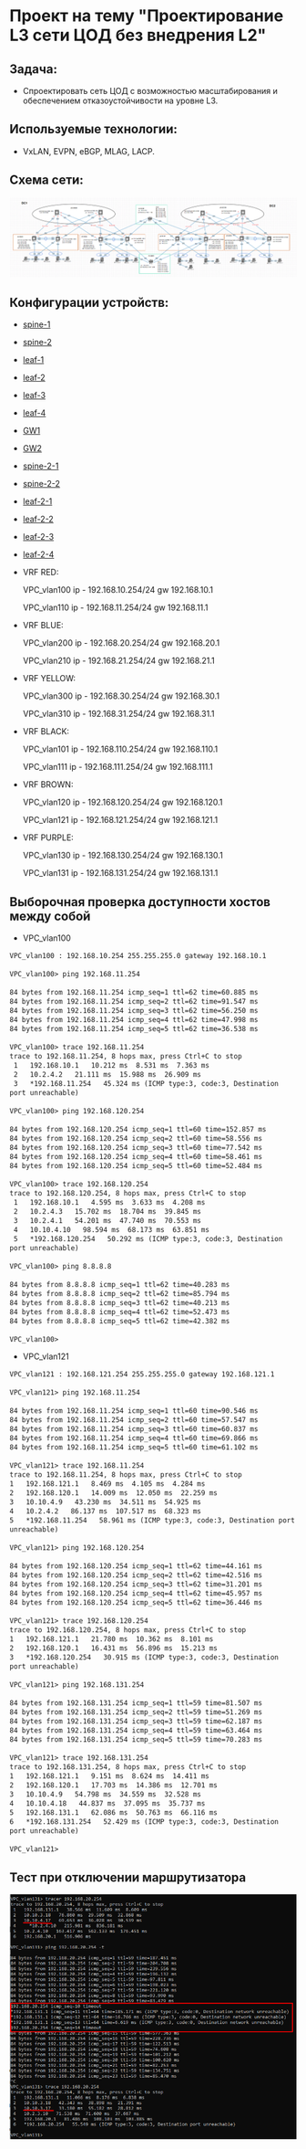 # Проект на тему "Проектирование L3 сети ЦОД без внедрения L2"

## Задача:
   - Спроектировать сеть ЦОД с возможностью масштабирования и обеспечением отказоустойчивости на уровне L3.

## Используемые технологии:
   - VxLAN, EVPN, eBGP, MLAG, LACP.

## Схема сети:
![](img/Schema.png)

## Конфигурации устройств:
  - [spine-1](Config/spine-1.cfg)
  - [spine-2](Config/spine-2.cfg)
  - [leaf-1](Config/leaf-1.cfg)
  - [leaf-2](Config/leaf-2.cfg)
  - [leaf-3](Config/leaf-3.cfg)
  - [leaf-4](Config/leaf-4.cfg)
  - [GW1](Config/GW1.cfg)
  - [GW2](Config/GW2.cfg)
  - [spine-2-1](Config/spine-2-1.cfg)
  - [spine-2-2](Config/spine-2-2.cfg)
  - [leaf-2-1](Config/leaf-2-1.cfg)
  - [leaf-2-2](Config/leaf-2-2.cfg)
  - [leaf-2-3](Config/leaf-2-3.cfg)
  - [leaf-2-4](Config/leaf-2-4.cfg)
  - VRF RED:

      VPC_vlan100 ip - 192.168.10.254/24 gw 192.168.10.1

      VPC_vlan110 ip - 192.168.11.254/24 gw 192.168.11.1  

  - VRF BLUE:

      VPC_vlan200 ip - 192.168.20.254/24 gw 192.168.20.1

      VPC_vlan210 ip - 192.168.21.254/24 gw 192.168.21.1 

  - VRF YELLOW:

      VPC_vlan300 ip - 192.168.30.254/24 gw 192.168.30.1

      VPC_vlan310 ip - 192.168.31.254/24 gw 192.168.31.1

  - VRF BLACK:

      VPC_vlan101 ip - 192.168.110.254/24 gw 192.168.110.1

      VPC_vlan111 ip - 192.168.111.254/24 gw 192.168.111.1

  - VRF BROWN:

      VPC_vlan120 ip - 192.168.120.254/24 gw 192.168.120.1

      VPC_vlan121 ip - 192.168.121.254/24 gw 192.168.121.1

  - VRF PURPLE:

      VPC_vlan130 ip - 192.168.130.254/24 gw 192.168.130.1
      
      VPC_vlan131 ip - 192.168.131.254/24 gw 192.168.131.1

## Выборочная проверка доступности хостов между собой

- VPC_vlan100
```
VPC_vlan100 : 192.168.10.254 255.255.255.0 gateway 192.168.10.1

VPC_vlan100> ping 192.168.11.254

84 bytes from 192.168.11.254 icmp_seq=1 ttl=62 time=60.885 ms
84 bytes from 192.168.11.254 icmp_seq=2 ttl=62 time=91.547 ms
84 bytes from 192.168.11.254 icmp_seq=3 ttl=62 time=56.250 ms
84 bytes from 192.168.11.254 icmp_seq=4 ttl=62 time=47.998 ms
84 bytes from 192.168.11.254 icmp_seq=5 ttl=62 time=36.538 ms

VPC_vlan100> trace 192.168.11.254
trace to 192.168.11.254, 8 hops max, press Ctrl+C to stop
 1   192.168.10.1   10.212 ms  8.531 ms  7.363 ms
 2   10.2.4.2   21.111 ms  15.988 ms  26.909 ms
 3   *192.168.11.254   45.324 ms (ICMP type:3, code:3, Destination port unreachable)

VPC_vlan100> ping 192.168.120.254

84 bytes from 192.168.120.254 icmp_seq=1 ttl=60 time=152.857 ms
84 bytes from 192.168.120.254 icmp_seq=2 ttl=60 time=58.556 ms
84 bytes from 192.168.120.254 icmp_seq=3 ttl=60 time=77.542 ms
84 bytes from 192.168.120.254 icmp_seq=4 ttl=60 time=58.461 ms
84 bytes from 192.168.120.254 icmp_seq=5 ttl=60 time=52.484 ms

VPC_vlan100> trace 192.168.120.254
trace to 192.168.120.254, 8 hops max, press Ctrl+C to stop
 1   192.168.10.1   4.595 ms  3.633 ms  4.208 ms
 2   10.2.4.3   15.702 ms  18.704 ms  39.845 ms
 3   10.2.4.1   54.201 ms  47.740 ms  70.553 ms
 4   10.10.4.10   98.594 ms  68.173 ms  63.851 ms
 5   *192.168.120.254   50.292 ms (ICMP type:3, code:3, Destination port unreachable)

VPC_vlan100> ping 8.8.8.8

84 bytes from 8.8.8.8 icmp_seq=1 ttl=62 time=40.283 ms
84 bytes from 8.8.8.8 icmp_seq=2 ttl=62 time=85.794 ms
84 bytes from 8.8.8.8 icmp_seq=3 ttl=62 time=40.213 ms
84 bytes from 8.8.8.8 icmp_seq=4 ttl=62 time=52.473 ms
84 bytes from 8.8.8.8 icmp_seq=5 ttl=62 time=42.382 ms

VPC_vlan100>
```
  
 - VPC_vlan121 

 ```
 VPC_vlan121 : 192.168.121.254 255.255.255.0 gateway 192.168.121.1

VPC_vlan121> ping 192.168.11.254

84 bytes from 192.168.11.254 icmp_seq=1 ttl=60 time=90.546 ms
84 bytes from 192.168.11.254 icmp_seq=2 ttl=60 time=57.547 ms
84 bytes from 192.168.11.254 icmp_seq=3 ttl=60 time=60.837 ms
84 bytes from 192.168.11.254 icmp_seq=4 ttl=60 time=69.866 ms
84 bytes from 192.168.11.254 icmp_seq=5 ttl=60 time=61.102 ms

VPC_vlan121> trace 192.168.11.254
trace to 192.168.11.254, 8 hops max, press Ctrl+C to stop
 1   192.168.121.1   8.469 ms  4.105 ms  4.284 ms
 2   192.168.120.1   14.009 ms  12.050 ms  22.259 ms
 3   10.10.4.9   43.230 ms  34.511 ms  54.925 ms
 4   10.2.4.2   86.137 ms  107.517 ms  68.323 ms
 5   *192.168.11.254   58.961 ms (ICMP type:3, code:3, Destination port unreachable)

VPC_vlan121> ping 192.168.120.254

84 bytes from 192.168.120.254 icmp_seq=1 ttl=62 time=44.161 ms
84 bytes from 192.168.120.254 icmp_seq=2 ttl=62 time=42.516 ms
84 bytes from 192.168.120.254 icmp_seq=3 ttl=62 time=31.201 ms
84 bytes from 192.168.120.254 icmp_seq=4 ttl=62 time=45.957 ms
84 bytes from 192.168.120.254 icmp_seq=5 ttl=62 time=36.446 ms

VPC_vlan121> trace 192.168.120.254
trace to 192.168.120.254, 8 hops max, press Ctrl+C to stop
 1   192.168.121.1   21.780 ms  10.362 ms  8.101 ms
 2   192.168.120.1   16.431 ms  56.896 ms  15.213 ms
 3   *192.168.120.254   30.915 ms (ICMP type:3, code:3, Destination port unreachable)

VPC_vlan121> ping 192.168.131.254

84 bytes from 192.168.131.254 icmp_seq=1 ttl=59 time=81.507 ms
84 bytes from 192.168.131.254 icmp_seq=2 ttl=59 time=51.269 ms
84 bytes from 192.168.131.254 icmp_seq=3 ttl=59 time=62.187 ms
84 bytes from 192.168.131.254 icmp_seq=4 ttl=59 time=63.464 ms
84 bytes from 192.168.131.254 icmp_seq=5 ttl=59 time=70.283 ms

VPC_vlan121> trace 192.168.131.254
trace to 192.168.131.254, 8 hops max, press Ctrl+C to stop
 1   192.168.121.1   9.151 ms  8.624 ms  14.411 ms
 2   192.168.120.1   17.703 ms  14.386 ms  12.701 ms
 3   10.10.4.9   54.798 ms  34.559 ms  32.528 ms
 4   10.10.4.18   44.837 ms  37.095 ms  35.737 ms
 5   192.168.131.1   62.086 ms  50.763 ms  66.116 ms
 6   *192.168.131.254   52.429 ms (ICMP type:3, code:3, Destination port unreachable)

VPC_vlan121>
 ```

## Тест при отключении маршрутизатора

![](img/VPC131.png)
